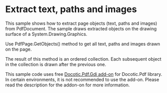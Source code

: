 # Extract text, paths and images
This sample shows how to extract page objects (text, paths and images) from PdfDocument. The sample draws extracted objects on the drawing surface of a System.Drawing.Graphics.

Use PdfPage.GetObjects() method to get all text, paths and images drawn on the page.

The result of this method is an ordered collection. Each subsequent object in the collection is drawn after the previous one.

This sample code uses free [Docotic.Pdf.Gdi add-on](https://www.nuget.org/packages/BitMiracle.Docotic.Pdf.Gdi) for Docotic.Pdf library. In certain environments, it is not recommended to use the add-on. Please read the description for the addon-on for more information.